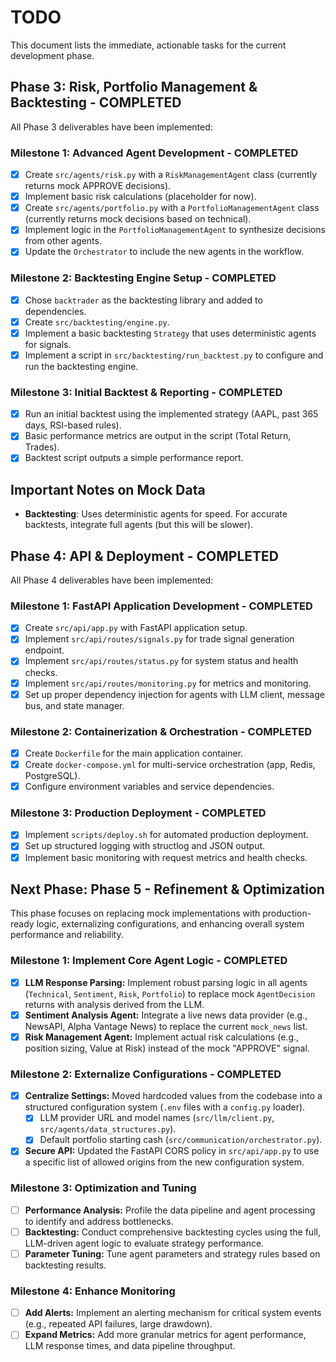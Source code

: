 # TODO

This document lists the immediate, actionable tasks for the current development phase.

## Phase 3: Risk, Portfolio Management & Backtesting - COMPLETED

All Phase 3 deliverables have been implemented:

### Milestone 1: Advanced Agent Development - COMPLETED

-   [x] Create `src/agents/risk.py` with a `RiskManagementAgent` class (currently returns mock APPROVE decisions).
-   [x] Implement basic risk calculations (placeholder for now).
-   [x] Create `src/agents/portfolio.py` with a `PortfolioManagementAgent` class (currently returns mock decisions based on technical).
-   [x] Implement logic in the `PortfolioManagementAgent` to synthesize decisions from other agents.
-   [x] Update the `Orchestrator` to include the new agents in the workflow.

### Milestone 2: Backtesting Engine Setup - COMPLETED

-   [x] Chose `backtrader` as the backtesting library and added to dependencies.
-   [x] Create `src/backtesting/engine.py`.
-   [x] Implement a basic backtesting `Strategy` that uses deterministic agents for signals.
-   [x] Implement a script in `src/backtesting/run_backtest.py` to configure and run the backtesting engine.

### Milestone 3: Initial Backtest & Reporting - COMPLETED

-   [x] Run an initial backtest using the implemented strategy (AAPL, past 365 days, RSI-based rules).
-   [x] Basic performance metrics are output in the script (Total Return, Trades).
-   [x] Backtest script outputs a simple performance report.

## Important Notes on Mock Data

- **Backtesting**: Uses deterministic agents for speed. For accurate backtests, integrate full agents (but this will be slower).

## Phase 4: API & Deployment - COMPLETED

All Phase 4 deliverables have been implemented:

### Milestone 1: FastAPI Application Development - COMPLETED

-   [x] Create `src/api/app.py` with FastAPI application setup.
-   [x] Implement `src/api/routes/signals.py` for trade signal generation endpoint.
-   [x] Implement `src/api/routes/status.py` for system status and health checks.
-   [x] Implement `src/api/routes/monitoring.py` for metrics and monitoring.
-   [x] Set up proper dependency injection for agents with LLM client, message bus, and state manager.

### Milestone 2: Containerization & Orchestration - COMPLETED

-   [x] Create `Dockerfile` for the main application container.
-   [x] Create `docker-compose.yml` for multi-service orchestration (app, Redis, PostgreSQL).
-   [x] Configure environment variables and service dependencies.

### Milestone 3: Production Deployment - COMPLETED

-   [x] Implement `scripts/deploy.sh` for automated production deployment.
-   [x] Set up structured logging with structlog and JSON output.
-   [x] Implement basic monitoring with request metrics and health checks.

## Next Phase: Phase 5 - Refinement & Optimization

This phase focuses on replacing mock implementations with production-ready logic, externalizing configurations, and enhancing overall system performance and reliability.

### Milestone 1: Implement Core Agent Logic - COMPLETED

-   [x] **LLM Response Parsing:** Implement robust parsing logic in all agents (`Technical`, `Sentiment`, `Risk`, `Portfolio`) to replace mock `AgentDecision` returns with analysis derived from the LLM.
-   [x] **Sentiment Analysis Agent:** Integrate a live news data provider (e.g., NewsAPI, Alpha Vantage News) to replace the current `mock_news` list.
-   [x] **Risk Management Agent:** Implement actual risk calculations (e.g., position sizing, Value at Risk) instead of the mock "APPROVE" signal.

### Milestone 2: Externalize Configurations - COMPLETED

-   [x] **Centralize Settings:** Moved hardcoded values from the codebase into a structured configuration system (`.env` files with a `config.py` loader).
    -   [x] LLM provider URL and model names (`src/llm/client.py`, `src/agents/data_structures.py`).
    -   [x] Default portfolio starting cash (`src/communication/orchestrator.py`).
-   [x] **Secure API:** Updated the FastAPI CORS policy in `src/api/app.py` to use a specific list of allowed origins from the new configuration system.

### Milestone 3: Optimization and Tuning

-   [ ] **Performance Analysis:** Profile the data pipeline and agent processing to identify and address bottlenecks.
-   [ ] **Backtesting:** Conduct comprehensive backtesting cycles using the full, LLM-driven agent logic to evaluate strategy performance.
-   [ ] **Parameter Tuning:** Tune agent parameters and strategy rules based on backtesting results.

### Milestone 4: Enhance Monitoring

-   [ ] **Add Alerts:** Implement an alerting mechanism for critical system events (e.g., repeated API failures, large drawdown).
-   [ ] **Expand Metrics:** Add more granular metrics for agent performance, LLM response times, and data pipeline throughput.

